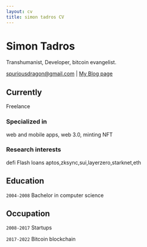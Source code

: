 ```yaml
---
layout: cv
title: simon tadros CV
---
```

# Simon Tadros
Transhumanist, Developer, bitcoin evangelist.

<div id="webaddress">
<a href="spuriousdragon@gmail.com">spuriousdragon@gmail.com</a>
| <a href="https://mirror.xyz/tadros.eth/">My Blog page</a>
</div>


## Currently

Freelance

### Specialized in

web and mobile apps, web 3.0, minting NFT


### Research interests

defi Flash loans aptos,zksync,sui,layerzero,starknet,eth


## Education

`2004-2008`
Bachelor in computer science
 

## Occupation

`2008-2017`
Startups

`2017-2022`
Bitcoin 
blockchain



<!-- ### Footer

Last updated: oct 2022 -->


